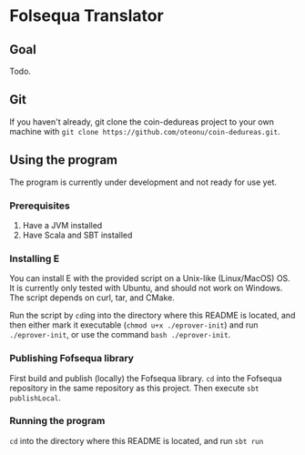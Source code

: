 # Folsequa Translator

## Goal
Todo.

## Git
If you haven't already, git clone the coin-dedureas project to your own machine with `git clone https://github.com/oteonu/coin-dedureas.git`.

## Using the program
The program is currently under development and not ready for use yet.

### Prerequisites
1. Have a JVM installed
2. Have Scala and SBT installed

### Installing E
You can install E with the provided script on a Unix-like (Linux/MacOS) OS. It is currently only tested with Ubuntu, and should not work on Windows. The script depends on curl, tar, and CMake.

Run the script by `cd`ing into the directory where this README is located, and then either mark it executable (`chmod u+x ./eprover-init`) and run `./eprover-init`, or use the command `bash ./eprover-init`.

### Publishing Fofsequa library
First build and publish (locally) the Fofsequa library. `cd` into the Fofsequa repository in the same repository as this project. Then execute `sbt publishLocal`.

### Running the program
`cd` into the directory where this README is located, and run `sbt run`